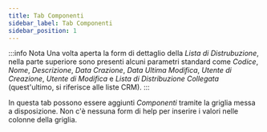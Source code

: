 ```yaml
---
title: Tab Componenti
sidebar_label: Tab Componenti
sidebar_position: 1
---
```


:::info Nota
Una volta aperta la form di dettaglio della *Lista di Distrubuzione*, nella parte superiore sono presenti alcuni parametri standard come *Codice*, *Nome*, *Descrizione*, *Data Crazione*, *Data Ultima Modifica*, *Utente di Creazione*, *Utente di Modifica* e *Lista di Distribuzione Collegata* (quest'ultimo, si riferisce alle liste CRM).
:::

In questa tab possono essere aggiunti *Componenti* tramite la griglia messa a disposizione. Non c'è nessuna form di help per inserire i valori nelle colonne della griglia.